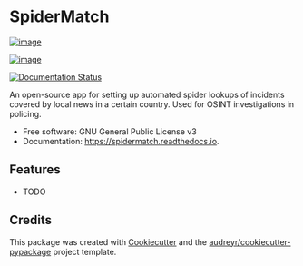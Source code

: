 SpiderMatch
===========

[![image](https://img.shields.io/pypi/v/spidermatch.svg)](https://pypi.python.org/pypi/spidermatch)

[![image](https://img.shields.io/travis/agucova/spidermatch.svg)](https://travis-ci.com/agucova/spidermatch)

[![Documentation Status](https://readthedocs.org/projects/spidermatch/badge/?version=latest)](https://spidermatch.readthedocs.io/en/latest/?version=latest)

An open-source app for setting up automated spider lookups of incidents
covered by local news in a certain country. Used for OSINT
investigations in policing.

-   Free software: GNU General Public License v3
-   Documentation: <https://spidermatch.readthedocs.io>.

Features
--------

-   TODO

Credits
-------

This package was created with
[Cookiecutter](https://github.com/audreyr/cookiecutter) and the
[audreyr/cookiecutter-pypackage](https://github.com/audreyr/cookiecutter-pypackage)
project template.
